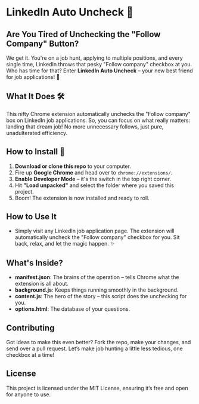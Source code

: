 # LinkedIn Auto Uncheck 🎉

## Are You Tired of Unchecking the "Follow Company" Button? 

We get it. You're on a job hunt, applying to multiple positions, and every single time, LinkedIn throws that pesky "Follow company" checkbox at you. Who has time for that? Enter **LinkedIn Auto Uncheck** – your new best friend for job applications! 🚀

## What It Does 🛠️

This nifty Chrome extension automatically unchecks the "Follow company" box on LinkedIn job applications. So, you can focus on what really matters: landing that dream job! No more unnecessary follows, just pure, unadulterated efficiency.

## How to Install 🧩

1. **Download or clone this repo** to your computer.
2. Fire up **Google Chrome** and head over to `chrome://extensions/`.
3. **Enable Developer Mode** – it's the switch in the top right corner.
4. Hit **"Load unpacked"** and select the folder where you saved this project.
5. Boom! The extension is now installed and ready to roll.

## How to Use It 

- Simply visit any LinkedIn job application page. The extension will automatically uncheck the "Follow company" checkbox for you. Sit back, relax, and let the magic happen. ✨

## What's Inside? 

- **manifest.json**: The brains of the operation – tells Chrome what the extension is all about.
- **background.js**: Keeps things running smoothly in the background.
- **content.js**: The hero of the story – this script does the unchecking for you.
- **options.html**: The database of your questions.

## Contributing 

Got ideas to make this even better? Fork the repo, make your changes, and send over a pull request. Let’s make job hunting a little less tedious, one checkbox at a time!

## License 

This project is licensed under the MIT License, ensuring it’s free and open for anyone to use.
